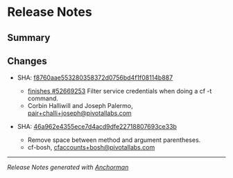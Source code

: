 # Release Notes

## Summary

## Changes

* SHA: [f8760aae553280358372d0756bd4f1f08114b887](git@github.com:cloudfoundry/cfou/commit/f8760aae553280358372d0756bd4f1f08114b887)
    * [finishes #52669253](http://www.pivotaltracker.com/story/52669253) Filter service credentials when doing a cf -t command.
    * Corbin Halliwill and Joseph Palermo, pair+challi+joseph@pivotallabs.com


* SHA: [46a962e4355ece7d4acd9dfe22718807693ce33b](git@github.com:cloudfoundry/cfou/commit/46a962e4355ece7d4acd9dfe22718807693ce33b)
    * Remove space between method and argument parentheses.
    * cf-bosh, cfaccounts+bosh@pivotallabs.com


------

_Release Notes generated with [Anchorman](http://github.com/infews/anchorman)_